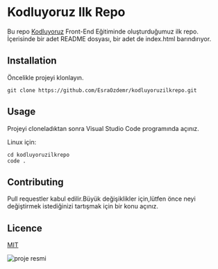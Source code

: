 # **Kodluyoruz Ilk Repo**

Bu repo [Kodluyoruz](https://www.kodluyoruz.org/) Front-End Eğitiminde oluşturduğumuz ilk repo. İçerisinde bir adet README dosyası, bir adet de index.html barındırıyor.

## **Installation**

Öncelikle projeyi klonlayın.

```
git clone https://github.com/EsraOzdemr/kodluyoruzilkrepo.git
```

## **Usage** 
Projeyi cloneladıktan sonra Visual Studio Code programında açınız.

Linux için:

```
cd kodluyoruzilkrepo
code .
```
## **Contributing** 
Pull requestler kabul edilir.Büyük değişiklikler için,lütfen önce neyi değiştirmek istediğinizi tartışmak için bir konu açınız.

## **Licence**

[MIT](https://opensource.org/licenses/MIT)

![proje resmi](C:\Users\win10\Desktop)

